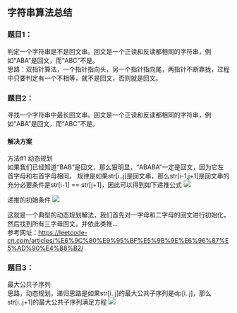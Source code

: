 ## 字符串算法总结

### 题目1：
判定一个字符串是不是回文串。回文是一个正读和反读都相同的字符串，例如“ABA”是回文，而“ABC”不是。  
思路：双指针算法，一个指针指向头，另一个指针指向尾，两指针不断靠拢，过程中只要判定有一个不相等，就不是回文，否则就是回文。

### 题目2：
寻找一个字符串中最长回文串。回文是一个正读和反读都相同的字符串，例如“ABA”是回文，而“ABC”不是。

#### 解决方案
方法#1 动态规划  
如果我们已经知道“BAB”是回文，那么狠明显，“ABABA”一定是回文，因为它左首字母和右首字母相同。
规律是如果str[i..j]是回文串，那么str[i-1,j+1]是回文串的充分必要条件是str[i-1] == str[j+1]，因此可以得到如下递推公式
![](https://swapp-images.oss-cn-hangzhou.aliyuncs.com/user-head-img/20170627/1e554a82a5e1f9c48f2801230d129d3d.png)

递推的初始条件
![](https://swapp-images.oss-cn-hangzhou.aliyuncs.com/user-head-img/20170627/1e554a82a5e1f9c48f2801230d129d3e.png)

这就是一个典型的动态规划解法，我们首先对一字母和二字母的回文进行初始化，然后找到所有三字母回文，并依此类推…  
参考网址：https://leetcode-cn.com/articles/%E6%9C%80%E9%95%BF%E5%9B%9E%E6%96%87%E5%AD%90%E4%B8%B2/

### 题目3：
最大公共子序列  
思路，动态规划，递归思路是如果str[i..j]的最大公共子序列是dp[i..j]，那么str[i..j+1]的最大公共子序列满足方程
![](https://swapp-images.oss-cn-hangzhou.aliyuncs.com/user-head-img/20170623/7810cb1233c383d4b8580508ee8fed4c.png)
